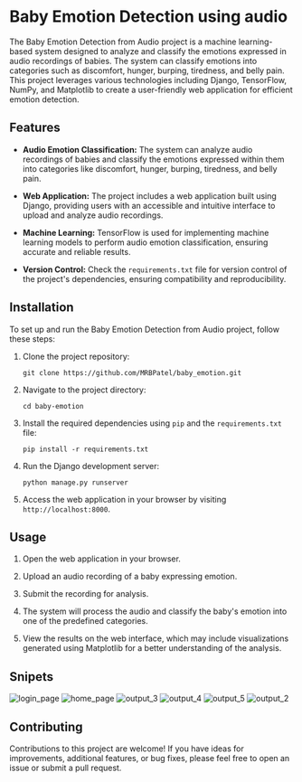 # Baby Emotion Detection using audio

The Baby Emotion Detection from Audio project is a machine learning-based system designed to analyze and classify the emotions expressed in audio recordings of babies. The system can classify emotions into categories such as discomfort, hunger, burping, tiredness, and belly pain. This project leverages various technologies including Django, TensorFlow, NumPy, and Matplotlib to create a user-friendly web application for efficient emotion detection.

## Features

- **Audio Emotion Classification:** The system can analyze audio recordings of babies and classify the emotions expressed within them into categories like discomfort, hunger, burping, tiredness, and belly pain.

- **Web Application:** The project includes a web application built using Django, providing users with an accessible and intuitive interface to upload and analyze audio recordings.

- **Machine Learning:** TensorFlow is used for implementing machine learning models to perform audio emotion classification, ensuring accurate and reliable results.

- **Version Control:** Check the `requirements.txt` file for version control of the project's dependencies, ensuring compatibility and reproducibility.

## Installation

To set up and run the Baby Emotion Detection from Audio project, follow these steps:

1. Clone the project repository:

   ```
   git clone https://github.com/MRBPatel/baby_emotion.git
   ```

2. Navigate to the project directory:

   ```
   cd baby-emotion
   ```

3. Install the required dependencies using `pip` and the `requirements.txt` file:

   ```
   pip install -r requirements.txt
   ```

4. Run the Django development server:

   ```
   python manage.py runserver
   ```

5. Access the web application in your browser by visiting `http://localhost:8000`.

## Usage

1. Open the web application in your browser.

2. Upload an audio recording of a baby expressing emotion.

3. Submit the recording for analysis.

4. The system will process the audio and classify the baby's emotion into one of the predefined categories.

5. View the results on the web interface, which may include visualizations generated using Matplotlib for a better understanding of the analysis.

## Snipets
![login_page](https://github.com/MRBPatel/human_activity_recogniser/assets/69763309/c27f2aee-1beb-451d-8b76-f812238afa0b)
![home_page](https://github.com/MRBPatel/human_activity_recogniser/assets/69763309/2a30adda-7c58-4d8f-a8a5-3389c246d238)
![output_3](https://github.com/MRBPatel/human_activity_recogniser/assets/69763309/11e99bb3-b8e0-4083-b49b-8f124bad1862)
![output_4](https://github.com/MRBPatel/human_activity_recogniser/assets/69763309/e1a1efa5-3c08-462c-b24d-7af9bbf146a9)
![output_5](https://github.com/MRBPatel/human_activity_recogniser/assets/69763309/e1fb1f18-7a61-488d-8115-9598098081dd)
![output_2](https://github.com/MRBPatel/human_activity_recogniser/assets/69763309/bb5f824c-fbc7-43ac-9cd7-7454bb617344)

## Contributing

Contributions to this project are welcome! If you have ideas for improvements, additional features, or bug fixes, please feel free to open an issue or submit a pull request.
